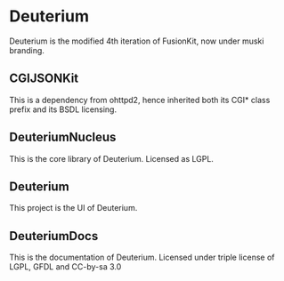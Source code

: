 Deuterium
=========
Deuterium is the modified 4th iteration of FusionKit, now under muski branding.

CGIJSONKit
----------
This is a dependency from ohttpd2, hence inherited both its CGI* class prefix and its BSDL licensing.

DeuteriumNucleus
----------------
This is the core library of Deuterium. Licensed as LGPL.

Deuterium
---------
This project is the UI of Deuterium.

DeuteriumDocs
-------------
This is the documentation of Deuterium. Licensed under triple license of LGPL, GFDL and CC-by-sa 3.0
